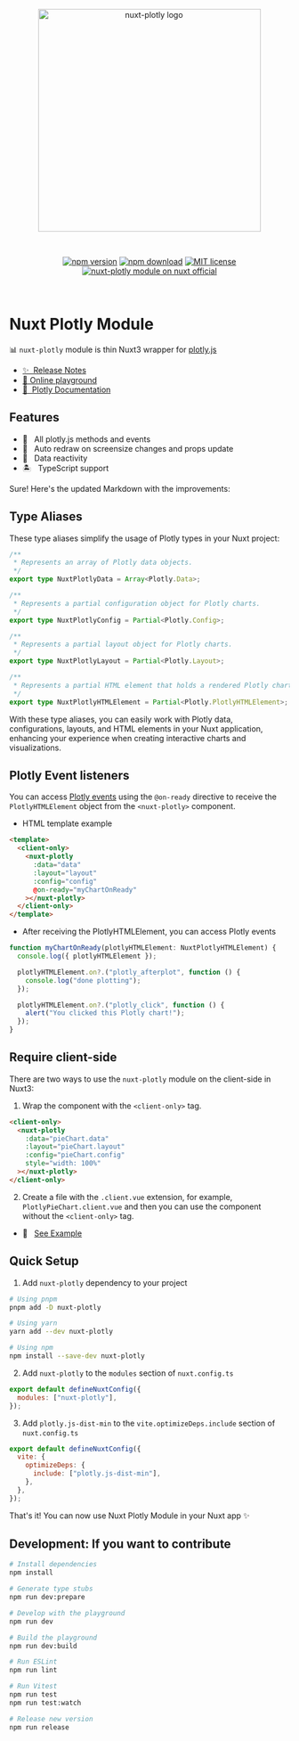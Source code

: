 <p align="center">
  <a href="https://github.com/superdev-tech/nuxt-plotly" target="_blank" rel="noopener noreferrer">
    <img style="width:400px" src="https://raw.githubusercontent.com/superdev-tech/nuxt-plotly/main/nuxt-plotly-logo.svg" alt="nuxt-plotly logo">
  </a>
</p>
<br/>
<p align="center">
  <a href="https://npmjs.com/package/nuxt-plotly"><img src="https://img.shields.io/npm/v/nuxt-plotly/latest.svg?style=flat&colorA=18181B&colorB=28CF8D" alt="npm version"></a>
  <a href="https://npmjs.com/package/nuxt-plotly"><img src="https://img.shields.io/npm/dm/nuxt-plotly.svg?style=flat&colorA=18181B&colorB=28CF8D" alt="npm download"></a>
  <a href="https://github.com/superdev-tech/nuxt-plotly/blob/main/LICENSE"><img src="https://img.shields.io/npm/l/nuxt-plotly.svg?style=flat&colorA=18181B&colorB=28CF8D" alt="MIT license"></a>
  <a href="https://nuxt.com/modules/nuxt-plotly"><img src="https://img.shields.io/badge/Nuxt-18181B?logo=nuxt.js" alt="nuxt-plotly module on nuxt official"></a>
</p>
<br/>

# Nuxt Plotly Module

📊 `nuxt-plotly` module is thin Nuxt3 wrapper for [plotly.js](https://plotly.com/javascript/)

- [✨ &nbsp;Release Notes](/CHANGELOG.md)
- [🏀 Online playground](https://stackblitz.com/edit/nuxt-starter-1bs1ke?file=app.vue)
- [📖 &nbsp;Plotly Documentation](https://plotly.com/javascript/plotly-fundamentals/)

## Features

<!-- Highlight some of the features your module provide here -->

- 🎇 &nbsp; All plotly.js methods and events
- 🗾 &nbsp; Auto redraw on screensize changes and props update
- 🚀 &nbsp; Data reactivity
- 🏝️ &nbsp; TypeScript support

Sure! Here's the updated Markdown with the improvements:

## Type Aliases

These type aliases simplify the usage of Plotly types in your Nuxt project:

```typescript
/**
 * Represents an array of Plotly data objects.
 */
export type NuxtPlotlyData = Array<Plotly.Data>;

/**
 * Represents a partial configuration object for Plotly charts.
 */
export type NuxtPlotlyConfig = Partial<Plotly.Config>;

/**
 * Represents a partial layout object for Plotly charts.
 */
export type NuxtPlotlyLayout = Partial<Plotly.Layout>;

/**
 * Represents a partial HTML element that holds a rendered Plotly chart.
 */
export type NuxtPlotlyHTMLElement = Partial<Plotly.PlotlyHTMLElement>;
```

With these type aliases, you can easily work with Plotly data, configurations, layouts, and HTML elements in your Nuxt application, enhancing your experience when creating interactive charts and visualizations.

## Plotly Event listeners

You can access [Plotly events](https://plotly.com/javascript/plotlyjs-events) using the `@on-ready` directive to receive the `PlotlyHTMLElement` object from the `<nuxt-plotly>` component.

- HTML template example

```html
<template>
  <client-only>
    <nuxt-plotly
      :data="data"
      :layout="layout"
      :config="config"
      @on-ready="myChartOnReady"
    ></nuxt-plotly>
  </client-only>
</template>
```

- After receiving the PlotlyHTMLElement, you can access Plotly events

```typescript
function myChartOnReady(plotlyHTMLElement: NuxtPlotlyHTMLElement) {
  console.log({ plotlyHTMLElement });

  plotlyHTMLElement.on?.("plotly_afterplot", function () {
    console.log("done plotting");
  });

  plotlyHTMLElement.on?.("plotly_click", function () {
    alert("You clicked this Plotly chart!");
  });
}
```

## Require client-side

There are two ways to use the `nuxt-plotly` module on the client-side in Nuxt3:

1. Wrap the component with the `<client-only>` tag.

```html
<client-only>
  <nuxt-plotly
    :data="pieChart.data"
    :layout="pieChart.layout"
    :config="pieChart.config"
    style="width: 100%"
  ></nuxt-plotly>
</client-only>
```

2. Create a file with the `.client.vue` extension, for example, `PlotlyPieChart.client.vue` and then you can use the component without the `<client-only>` tag.

- 🎯 &nbsp; [See Example](/playground/app.vue)

## Quick Setup

1. Add `nuxt-plotly` dependency to your project

```bash
# Using pnpm
pnpm add -D nuxt-plotly

# Using yarn
yarn add --dev nuxt-plotly

# Using npm
npm install --save-dev nuxt-plotly
```

2. Add `nuxt-plotly` to the `modules` section of `nuxt.config.ts`

```js
export default defineNuxtConfig({
  modules: ["nuxt-plotly"],
});
```

3. Add `plotly.js-dist-min` to the `vite.optimizeDeps.include` section of `nuxt.config.ts`

```js
export default defineNuxtConfig({
  vite: {
    optimizeDeps: {
      include: ["plotly.js-dist-min"],
    },
  },
});
```

That's it! You can now use Nuxt Plotly Module in your Nuxt app ✨

## Development: If you want to contribute

```bash
# Install dependencies
npm install

# Generate type stubs
npm run dev:prepare

# Develop with the playground
npm run dev

# Build the playground
npm run dev:build

# Run ESLint
npm run lint

# Run Vitest
npm run test
npm run test:watch

# Release new version
npm run release
```
